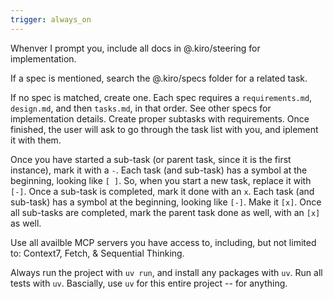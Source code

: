 ```yaml
---
trigger: always_on
---
```


Whenver I prompt you, include all docs in @.kiro/steering for implementation.  

If a spec is mentioned, search the @.kiro/specs folder for a related task. 

If no spec is matched, create one. Each spec requires a `requirements.md`, `design.md`, and then `tasks.md`, in that order. See other specs for implementation details.
Create proper subtasks with requirements. Once finished, the user will ask to go through the task list with you, and iplement it with them.

Once you have started a sub-task (or parent task, since it is the first instance), mark it with a `-`. Each task (and sub-task) has a symbol at the beginning, looking like `[ ]`. So, when you start a new task, replace it with `[-]`. Once a sub-task is completed, mark it done with an `x`. Each task (and sub-task) has a symbol at the beginning, looking like `[-]`. Make it `[x]`. Once all sub-tasks are completed, mark the parent task done as well, with an `[x]` as well.

Use all availble MCP servers you have access to, including, but not limited to: Context7, Fetch, & Sequential Thinking.

Always run the project with `uv run`, and install any packages with `uv`. Run all tests with `uv`. Bascially, use `uv` for this entire project -- for anything.